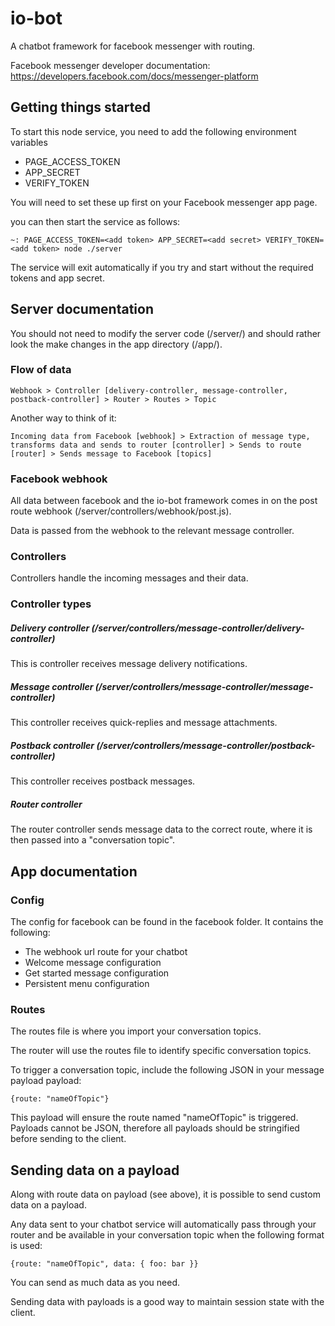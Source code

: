 # io-bot

A chatbot framework for facebook messenger with routing.

Facebook messenger developer documentation: https://developers.facebook.com/docs/messenger-platform

## Getting things started

To start this node service, you need to add the following environment variables

- PAGE_ACCESS_TOKEN
- APP_SECRET
- VERIFY_TOKEN

You will need to set these up first on your Facebook messenger app page.

you can then start the service as follows:

````
~: PAGE_ACCESS_TOKEN=<add token> APP_SECRET=<add secret> VERIFY_TOKEN=<add token> node ./server
````

The service will exit automatically if you try and start without the required tokens and app secret. 

## Server documentation

You should not need to modify the server code (/server/) and should rather look the make changes in the app directory (/app/).

### Flow of data

````
Webhook > Controller [delivery-controller, message-controller, postback-controller] > Router > Routes > Topic
````
 
Another way to think of it:

````
Incoming data from Facebook [webhook] > Extraction of message type, transforms data and sends to router [controller] > Sends to route [router] > Sends message to Facebook [topics]
````

### Facebook webhook

All data between facebook and the io-bot framework comes in on the post route webhook (/server/controllers/webhook/post.js).

Data is passed from the webhook to the relevant message controller.

### Controllers

Controllers handle the incoming messages and their data.

### Controller types

##### Delivery controller (/server/controllers/message-controller/delivery-controller)

This is controller receives message delivery notifications.

##### Message controller (/server/controllers/message-controller/message-controller)

This controller receives quick-replies and message attachments.

##### Postback controller (/server/controllers/message-controller/postback-controller)

This controller receives postback messages.
 
##### Router controller

The router controller sends message data to the correct route, where it is then passed into a "conversation topic".

## App documentation

### Config

The config for facebook can be found in the facebook folder. It contains the following:

- The webhook url route for your chatbot
- Welcome message configuration 
- Get started message configuration
- Persistent menu configuration

### Routes

The routes file is where you import your conversation topics. 

The router will use the routes file to identify specific conversation topics. 

To trigger a conversation topic, include the following JSON in your message payload payload:

````
{route: "nameOfTopic"}
````

This payload will ensure the route named "nameOfTopic" is triggered. Payloads cannot be JSON, therefore all payloads should be stringified before sending to the client.
 
## Sending data on a payload

Along with route data on payload (see above), it is possible to send custom data on a payload. 

Any data sent to your chatbot service will automatically pass through your router and be available in your conversation topic when the following format is used:

````
{route: "nameOfTopic", data: { foo: bar }}
````

You can send as much data as you need. 

Sending data with payloads is a good way to maintain session state with the client.